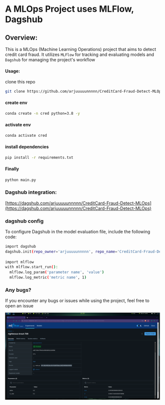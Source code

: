 # A MLOps Project uses MLFlow, Dagshub

## Overview:
This is a MLOps (Machine Learning Operations) project that aims to detect credit card fraud. It utilizes `MLFlow` for tracking and evaluating models and `Dagshub` for managing the project's workflow


#### Usage:

clone this repo
```bash
git clone https://github.com/arjuuuuunnnnn/CreditCard-Fraud-Detect-MLOps.git
```

#### create env 
```bash
conda create -n cred python=3.8 -y
```

#### activate env
```bash
conda activate cred
```

#### install dependencies
```bash
pip install -r requirements.txt
```

#### Finally
```bash
python main.py
```

### Dagshub integration:
[https://dagshub.com/arjuuuuunnnnn/CreditCard-Fraud-Detect-MLOps](https://dagshub.com/arjuuuuunnnnn/CreditCard-Fraud-Detect-MLOps)

### dagshub config
To configure Dagshub in the model evaluation file, include the following code:

```bash
import dagshub
dagshub.init(repo_owner='arjuuuuunnnnn', repo_name='CreditCard-Fraud-Detect-MLOps', mlflow=True)

import mlflow
with mlflow.start_run():
  mlflow.log_param('parameter name', 'value')
  mlflow.log_metric('metric name', 1)
```

### Any bugs?
If you encounter any bugs or issues while using the project, feel free to open an issue

![](images/image.png)

